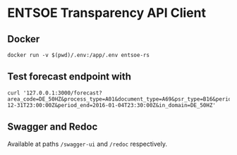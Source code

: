 
# ENTSOE Transparency API Client

## Docker

```shell
docker run -v $(pwd)/.env:/app/.env entsoe-rs 
```

## Test forecast endpoint with

```shell
curl '127.0.0.1:3000/forecast?area_code=DE_50HZ&process_type=A01&document_type=A69&psr_type=B16&period_start=2015-12-31T23:00:00Z&period_end=2016-01-04T23:30:00Z&in_domain=DE_50HZ'
```

## Swagger and Redoc

Available at paths `/swagger-ui` and `/redoc` respectively.

